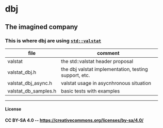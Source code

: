 # dbj 
## The imagined company

### This is where dbj are using [`std::valstat`](./valstat)

| file | comment
| -----|--------
|valstat| the std::valstat header proposal
| valstat_dbj.h| the dbj valstat implementation, testing support, etc.
| valstat_dbj_async.h | valstat usage in asycnhronous situation
| valstat_db_samples.h |basic tests with examples

---
#### License
#### CC BY-SA 4.0 -- https://creativecommons.org/licenses/by-sa/4.0/ 
